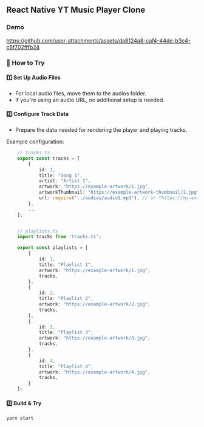 ## React Native YT Music Player Clone

### Demo

https://github.com/user-attachments/assets/da8124a8-caf4-44de-b3c4-c6f702fffb24

### 📌 How to Try

#### 1️⃣ Set Up Audio Files

- For local audio files, move them to the audios folder.
- If you're using an audio URL, no additional setup is needed.

#### 2️⃣ Configure Track Data

- Prepare the data needed for rendering the player and playing tracks.

Example configuration:

```typescript
    // tracks.ts
    export const tracks = [
        {
            id: 1,
            title: "Song 1",
            artist: "Artist 1",
            artwork: "https://example-artwork/1.jpg",
            artworkThumbnail: "https://example-artwork-thumbnail/1.jpg",
            url: require("../audios/audio1.mp3"), // or "https://my-example/sample.mp3"
        },
        ...
    ];


    // playlists.ts
    import tracks from 'tracks.ts';

    export const playlists = [
        {
            id: 1,
            title: "Playlist 1",
            artwork: "https://example-artwork/1.jpg",
            tracks,
        },
        {
            id: 2,
            title: "Playlist 2",
            artwork: "https://example-artwork/2.jpg",
            tracks,
        },
        {
            id: 3,
            title: "Playlist 3",
            artwork: "https://example-artwork/3.jpg",
            tracks,
        },
        {
            id: 4,
            title: "Playlist 4",
            artwork: "https://example-artwork/4.jpg",
            tracks,
        }
    ];
```

#### 3️⃣ Build & Try

```
yarn start
```
